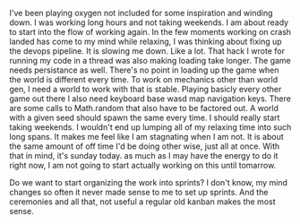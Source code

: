 I've been playing oxygen not included for some inspiration and winding down. I was working long hours and not taking weekends. I am about ready to start into the flow of working again. In the few moments working on crash landed has come to my mind while relaxing, I was thinking about fixing up the devops pipeline. It is slowing me down. Like a lot. That hack I wrote for running my code in a thread was also making loading take longer. The game needs persistance as well. There's no point in loading up the game when the world is different every time. To work on mechanics other than world gen, I need a world to work with that is stable. Playing basicly every other game out there I also need keyboard base wasd map navigation keys. There are some calls to Math.random that also have to be factored out. A world with a given seed should spawn the same every time. I should really start taking weekends. I wouldn't end up lumping all of my relaxing time into such long spans. It makes me feel like I am stagnating when I am not. It is about the same amount of off time I'd be doing other wise, just all at once. With that in mind, it's sunday today. as much as I may have the energy to do it right now, I am not going to start actually working on this until tomarrow.


Do we want to start organizing the work into sprints? I don't know, my mind changes so often it never made sense to me to set up sprints. And the ceremonies and all that, not useful a regular old kanban makes the most sense.